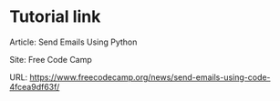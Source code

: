 # Tutorial link
Article: Send Emails Using Python

Site: Free Code Camp

URL: https://www.freecodecamp.org/news/send-emails-using-code-4fcea9df63f/

